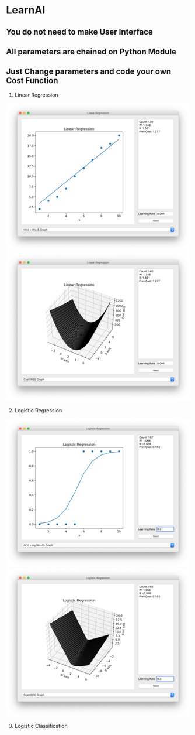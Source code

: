 # LearnAI

## You do not need to make User Interface
## All parameters are chained on Python Module
## Just Change parameters and code your own Cost Function

1. Linear Regression
<img src="./img/LinearRegression1.png">
<img src="./img/LinearRegression2.png">

2. Logistic Regression
<img src="./img/LogisticRegression1.png">
<img src="./img/LogisticRegression2.png">

3. Logistic Classification
